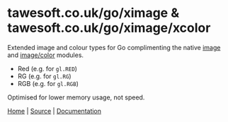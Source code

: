 tawesoft.co.uk/go/ximage & tawesoft.co.uk/go/ximage/xcolor
================================================================================

Extended image and colour types for Go complimenting the native 
[image](https://golang.org/pkg/image/) and
[image/color](https://golang.org/pkg/image/color) modules.

* Red (e.g. for `gl.RED`)
* RG  (e.g. for `gl.RG`)
* RGB (e.g. for `gl.RGB`)

Optimised for lower memory usage, not speed. 

[Home](https://www.tawesoft.co.uk/go) | [Source](https://github.com/tawesoft/go/tree/master/ximage) | [Documentation](https://godoc.org/tawesoft.co.uk/go/ximage)

